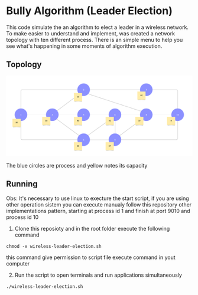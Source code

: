 # Bully Algorithm (Leader Election)

This code simulate the an algorithm to elect a leader in a wireless network. To make easier to understand and implement, was created a network topology with ten different process. There is an simple menu to help you see what's happening in some moments of algorithm execution.

## Topology
![Topology](network_topology.png)

The blue circles are process and yellow notes its capacity

## Running
Obs: It's necessary to use linux to execture the start script, if you are using other operation sistem you can execute manualy follow this repository other implementations pattern, starting at process id 1 and finish at port 9010 and process id 10 

1. Clone this reposioty and in the root folder execute the following command
```
chmod -x wireless-leader-election.sh
```

this command give permission to script file execute command in yout computer

2. Run the script to open terminals and run applications simultaneously

```
./wireless-leader-election.sh
```